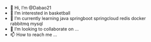 - 👋 Hi, I’m @Dabao21
- 👀 I’m interested in basketball
- 🌱 I’m currently learning java springboot springcloud redis docker rabbitmq mysql
- 💞️ I’m looking to collaborate on ...
- 📫 How to reach me ...

<!---
Dabao21/Dabao21 is a ✨ special ✨ repository because its `README.md` (this file) appears on your GitHub profile.
You can click the Preview link to take a look at your changes.
--->
